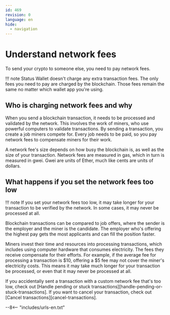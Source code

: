 ```yaml
---
id: 469
revision: 0
language: en
hide:
  - navigation
---
```


# Understand network fees

To send your crypto to someone else, you need to pay network fees.

!!! note
     Status Wallet doesn't charge any extra transaction fees. The only fees you need to pay are charged by the blockchain. Those fees remain the same no matter which wallet app you're using.

## Who is charging network fees and why

When you send a blockchain transaction, it needs to be processed and validated by the network. This involves the work of miners, who use powerful computers to validate transactions. By sending a transaction, you create a job miners compete for. Every job needs to be paid, so you pay network fees to compensate miners for their work.

A network fee's size depends on how busy the blockchain is, as well as the size of your transaction. Network fees are measured in gas, which in turn is measured in gwei. Gwei are units of Ether, much like cents are units of dollars.

## What happens if you set the network fees too low

!!! note
     If you set your network fees too low, it may take longer for your transaction to be verified by the network. In some cases, it may never be processed at all.

Blockchain transactions can be compared to job offers, where the sender is the employer and the miner is the candidate. The employer who's offering the highest pay gets the most applicants and can fill the position faster.

Miners invest their time and resources into processing transactions, which includes using computer hardware that consumes electricity. The fees they receive compensate for their efforts. For example, if the average fee for processing a transaction is $10, offering a $5 fee may not cover the miner's electricity costs. This means it may take much longer for your transaction be processed, or even that it may never be processed at all.

If you accidentally sent a transaction with a custom network fee that's too low, check out [Handle pending or stuck transactions][handle-pending-or-stuck-transactions]. If you want to cancel your transaction, check out [Cancel transactions][cancel-transactions].

--8<-- "includes/urls-en.txt"
